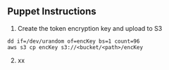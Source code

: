 ## Puppet Instructions
1. Create the token encryption key and upload to S3
```
dd if=/dev/urandom of=encKey bs=1 count=96
aws s3 cp encKey s3://<bucket/<path>/encKey
```
2. xx
